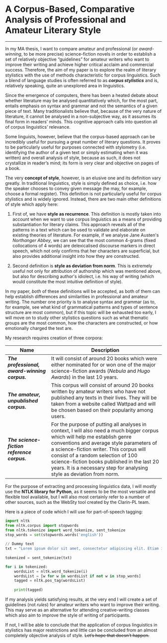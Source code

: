 # A Corpus-Based, Comparative Analysis of Professional and Amateur Literary Style

-----

In my MA thesis, I want to compare amateur and professional (or *award-winning*, to be more precise) science-fiction novels in order to establish a set of relatively objective “guidelines” for amateur writers who want to improve their writing and achieve higher critical acclaim and commercial success. Therefore, the aim of my paper is to explore the realm of literary stylistics with the use of methods characteristic for corpus linguistics. Such a blend of language studies is often referred to as ***corpus stylistics*** and is, relatively speaking, quite an unexplored area in linguistics.

Since the emergence of computers, there has been a heated debate about whether literature may be analysed quantitatively which, for the most part, entails emphasis on syntax and grammar and not the semantics of a given piece of text. Many traditionalists believe that, because of the very nature of literature, it cannot be analysed in a non-subjective way, as it assumes its final form in readers’ minds. This cognitive approach calls into question all of corpus linguistics’ relevance.

Some linguists, however,  believe that the corpus-based approach can be incredibly useful for pursuing a great number of literary questions. It proves to be particularly useful for purposes connected with stylometry (i.e. identifying the author of a given text or simply estimating when it was written) and overall analysis of style, because as such, it does not crystallize in reader’s mind; its form is very clear and objective on pages of a book.

The very **concept of style**, however, is an elusive one and its definition vary greatly. In traditional linguistics, style is simply defined as choice, i.e. how the speaker chooses to convey given message (he may, for example, choose a formal register). This definition is not particularly useful for corpus stylistics and is widely ignored. Instead, there are two main other definitions of style which apply here:

1. First of, we have **style as recurrence**. This definition is mostly taken into account when we want to use corpus linguistics as a means of providing substantiation for literary claims. This approach reveals all of the patterns in a text which can be used to validate and elaborate on existing theories of literature. For example, if we analyse Jane Austen's *Northanger Abbey*, we can see that the most common 4-grams (fixed collocations of 4 words) are delexicalised discourse markers in direct speech, which not only confirms that her characters are superficial, but also provides additional insight into how they are constructed.

2. Second definition is **style as deviation from norm**. This is extremely useful not only for attribution of authorship which was mentioned above, but also for describing author's idiolect, i.e. his way of writing (which would constitute the most intuitive definition of style).

In my paper, *both* of these definitions will be accepted, as both of them can help establish differences and similarities in professional and amateur writing. The number one priority is to analyse syntax and grammar (as to, for example, see what kind of grammatical patterns and types of sentence structure are most common), but if this topic will be exhausted too early, I will move on to study other stylistics questions such as what thematic groups are the most common, how the characters are constructed, or how emotionally charged the text are.

My research requires creation of three corpora:

| Name  | Description |
| ------------- | ------------- |
| ***The professional, award-winning corpus.*** | It will consist of around 20 books which were either nominated for or won one of the major science-fiction awards (*Nebula* and *Hugo Awards*) in the last 10 years.|
| ***The amateur, unpublished corpus.***  | This  corpus will consist of around 20 books written by amateur writers who have not published any texts in their lives. They will be taken from a website called Wattpad and will be chosen based on their popularity among users. |
| ***The science-fiction reference corpus.***  | For the purpose of putting all analyses in context, I will also need a much bigger corpus which will help me establish genre conventions and average style parameters of a science-fiction writer. This corpus will consist of a random selection of 100 science-fiction books published in the last 20 years. It is a necessary step for analysing style as deviation from norm.|


For the purpose of extracting and processing linguistics data, I will mostly use the **NTLK library for Python**, as it seems to be the most versatile and flexible tool available, but I will also most certainly refer to a number of other sources, such as the WebSty tool created by the Clarin-PL team.

Here is a piece of code which I will use for part-of-speech tagging:

```python
import nltk 
from nltk.corpus import stopwords 
from nltk.tokenize import word_tokenize, sent_tokenize 
stop_words = set(stopwords.words('english')) 
  
// Dummy text 
txt = "Lorem ipsum dolor sit amet, consectetur adipiscing elit. Etiam interdum malesuada varius. Vestibulum sit amet lectus turpis.  Nunc ac auctor augue, eu tincidunt augue. Aenean commodo et libero a ultricies. Curabitur tempus dignissim bibendum.  Nullam at mi sed massa convallis pretium eu non purus. Aliquam a diam sed nunc venenatis lacinia.  Suspendisse dignissim nec felis eget sodales. Nunc luctus lectus nisl. Nunc fermentum porta varius."
  
tokenized = sent_tokenize(txt) 

for i in tokenized: 
    wordsList = nltk.word_tokenize(i) 
    wordsList = [w for w in wordsList if not w in stop_words]  
    tagged = nltk.pos_tag(wordsList) 
  
    print(tagged) 
```

If my analysis yields satisfying results, at the very end I will create a set of guidelines (not *rules*) for amateur writers who want to improve their writing. This may serve as an alternative for attending creative-writing classes which also aim to improve the style of writing of participants.

If not, I will be able to conclude that the application of corpus linguistics in stylistics has major restrictions and little can be concluded from an almost completely objective analysis of style. ~~Let’s hope that doesn't happen.~~

